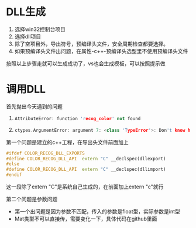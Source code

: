 # DLL生成

1. 选择win32控制台项目
2. 选择dll项目
3. 除了空项目外，导出符号，预编译头文件，安全周期检查都要选择。
4. 如果预编译头文件出问题，在属性-c++-预编译头选型里不使用预编译头文件

按照以上步骤走就可以生成成功了，vs也会生成模板，可以按照提示做

# 调用DLL

首先抛出今天遇到的问题

1. ```c++
   AttributeError: function 'recog_color' not found
   ```

2. ```c++
   ctypes.ArgumentError: argument 7: <class 'TypeError'>: Don't know how to convert parameter 7
   ```

第一个问题是建立的c++工程，在导出头文件前面加上

```c++
#ifdef COLOR_RECOG_DLL_EXPORTS
#define COLOR_RECOG_DLL_API  extern "C" __declspec(dllexport)
#else
#define COLOR_RECOG_DLL_API  extern "C" __declspec(dllimport)
#endif
```

这一段除了extern "C"是系统自己生成的，在前面加上extern "c"就行

第二个问题是参数问题

- 第一个出问题是因为参数不匹配，传入的参数是float型，实际参数是int型
- Mat类型不可以直接传，需要变化一下，具体代码在github里面





